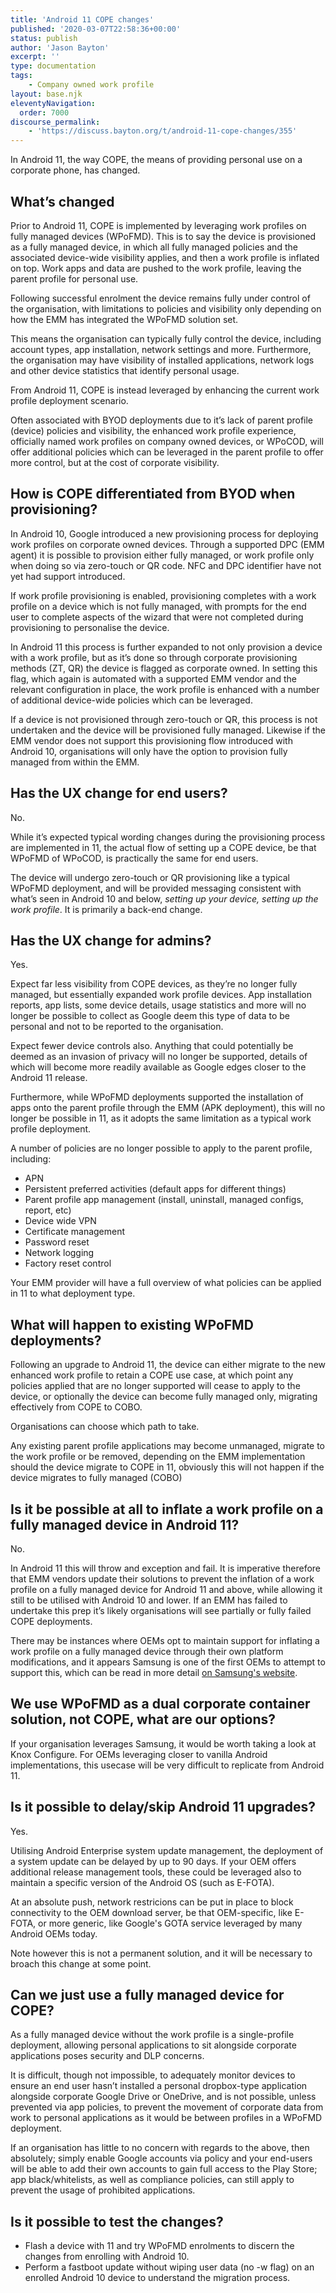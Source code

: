 ```yaml
---
title: 'Android 11 COPE changes'
published: '2020-03-07T22:58:36+00:00'
status: publish
author: 'Jason Bayton'
excerpt: ''
type: documentation
tags: 
    - Company owned work profile
layout: base.njk
eleventyNavigation:
  order: 7000
discourse_permalink:
    - 'https://discuss.bayton.org/t/android-11-cope-changes/355'
---
```

In Android 11, the way COPE, the means of providing personal use on a corporate phone, has changed.

## What’s changed

Prior to Android 11, COPE is implemented by leveraging work profiles on fully managed devices (WPoFMD). This is to say the device is provisioned as a fully managed device, in which all fully managed policies and the associated device-wide visibility applies, and then a work profile is inflated on top. Work apps and data are pushed to the work profile, leaving the parent profile for personal use.

Following successful enrolment the device remains fully under control of the organisation, with limitations to policies and visibility only depending on how the EMM has integrated the WPoFMD solution set.

This means the organisation can typically fully control the device, including account types, app installation, network settings and more. Furthermore, the organisation may have visibility of installed applications, network logs and other device statistics that identify personal usage.

From Android 11, COPE is instead leveraged by enhancing the current work profile deployment scenario.

Often associated with BYOD deployments due to it’s lack of parent profile (device) policies and visibility, the enhanced work profile experience, officially named work profiles on company owned devices, or WPoCOD, will offer additional policies which can be leveraged in the parent profile to offer more control, but at the cost of corporate visibility.

## How is COPE differentiated from BYOD when provisioning?

In Android 10, Google introduced a new provisioning process for deploying work profiles on corporate owned devices. Through a supported DPC (EMM agent) it is possible to provision either fully managed, or work profile only when doing so via zero-touch or QR code. NFC and DPC identifier have not yet had support introduced.

If work profile provisioning is enabled, provisioning completes with a work profile on a device which is not fully managed, with prompts for the end user to complete aspects of the wizard that were not completed during provisioning to personalise the device.

In Android 11 this process is further expanded to not only provision a device with a work profile, but as it’s done so through corporate provisioning methods (ZT, QR) the device is flagged as corporate owned. In setting this flag, which again is automated with a supported EMM vendor and the relevant configuration in place, the work profile is enhanced with a number of additional device-wide policies which can be leveraged.

If a device is not provisioned through zero-touch or QR, this process is not undertaken and the device will be provisioned fully managed. Likewise if the EMM vendor does not support this provisioning flow introduced with Android 10, organisations will only have the option to provision fully managed from within the EMM.

## Has the UX change for end users?

No.

While it’s expected typical wording changes during the provisioning process are implemented in 11, the actual flow of setting up a COPE device, be that WPoFMD of WPoCOD, is practically the same for end users.

The device will undergo zero-touch or QR provisioning like a typical WPoFMD deployment, and will be provided messaging consistent with what’s seen in Android 10 and below, *setting up your device, setting up the work profile*. It is primarily a back-end change.

## Has the UX change for admins?

Yes.

Expect far less visibility from COPE devices, as they’re no longer fully managed, but essentially expanded work profile devices. App installation reports, app lists, some device details, usage statistics and more will no longer be possible to collect as Google deem this type of data to be personal and not to be reported to the organisation.

Expect fewer device controls also. Anything that could potentially be deemed as an invasion of privacy will no longer be supported, details of which will become more readily available as Google edges closer to the Android 11 release.

Furthermore, while WPoFMD deployments supported the installation of apps onto the parent profile through the EMM (APK deployment), this will no longer be possible in 11, as it adopts the same limitation as a typical work profile deployment.

A number of policies are no longer possible to apply to the parent profile, including:

- APN
- Persistent preferred activities (default apps for different things)
- Parent profile app management (install, uninstall, managed configs, report, etc)
- Device wide VPN
- Certificate management
- Password reset
- Network logging
- Factory reset control

Your EMM provider will have a full overview of what policies can be applied in 11 to what deployment type.

## What will happen to existing WPoFMD deployments?

Following an upgrade to Android 11, the device can either migrate to the new enhanced work profile to retain a COPE use case, at which point any policies applied that are no longer supported will cease to apply to the device, or optionally the device can become fully managed only, migrating effectively from COPE to COBO.

Organisations can choose which path to take.

Any existing parent profile applications may become unmanaged, migrate to the work profile or be removed, depending on the EMM implementation should the device migrate to COPE in 11, obviously this will not happen if the device migrates to fully managed (COBO)

## Is it be possible at all to inflate a work profile on a fully managed device in Android 11?

No.

In Android 11 this will throw and exception and fail. It is imperative therefore that EMM vendors update their solutions to prevent the inflation of a work profile on a fully managed device for Android 11 and above, while allowing it still to be utilised with Android 10 and lower. If an EMM has failed to undertake this prep it’s likely organisations will see partially or fully failed COPE deployments.

There may be instances where OEMs opt to maintain support for inflating a work profile on a fully managed device through their own platform modifications, and it appears Samsung is one of the first OEMs to attempt to support this, which can be read in more detail [on Samsung's website](https://docs.samsungknox.com/admin/knox-platform-for-enterprise/separated-apps.htm).

## We use WPoFMD as a dual corporate container solution, not COPE, what are our options?

If your organisation leverages Samsung, it would be worth taking a look at Knox Configure. For OEMs leveraging closer to vanilla Android implementations, this usecase will be very difficult to replicate from Android 11.

## Is it possible to delay/skip Android 11 upgrades?

Yes.

Utilising Android Enterprise system update management, the deployment of a system update can be delayed by up to 90 days. If your OEM offers additional release management tools, these could be leveraged also to maintain a specific version of the Android OS (such as E-FOTA).

At an absolute push, network restricions can be put in place to block connectivity to the OEM download server, be that OEM-specific, like E-FOTA, or more generic, like Google's GOTA service leveraged by many Android OEMs today.

Note however this is not a permanent solution, and it will be necessary to broach this change at some point.

## Can we just use a fully managed device for COPE?

As a fully managed device without the work profile is a single-profile deployment, allowing personal applications to sit alongside corporate applications poses security and DLP concerns.

It is difficult, though not impossible, to adequately monitor devices to ensure an end user hasn’t installed a personal dropbox-type application alongside corporate Google Drive or OneDrive, and is not possible, unless prevented via app policies, to prevent the movement of corporate data from work to personal applications as it would be between profiles in a WPoFMD deployment.

If an organisation has little to no concern with regards to the above, then absolutely; simply enable Google accounts via policy and your end-users will be able to add their own accounts to gain full access to the Play Store; app black/whitelists, as well as compliance policies, can still apply to prevent the usage of prohibited applications.

## Is it possible to test the changes?

- Flash a device with 11 and try WPoFMD enrolments to discern the changes from enrolling with Android 10.
- Perform a fastboot update without wiping user data (no -w flag) on an enrolled Android 10 device to understand the migration process.